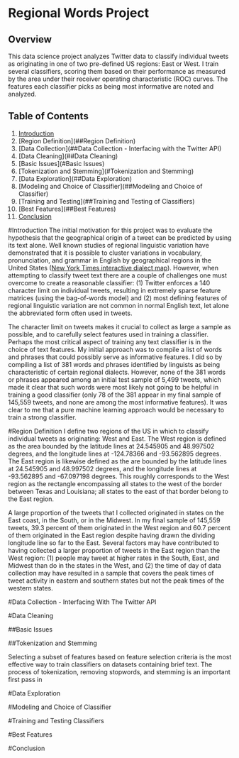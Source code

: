 # Regional Words Project

## Overview
This data science project analyzes Twitter data to classify individual tweets as originating in one of two pre-defined  US regions: East or West. I train several classifiers, scoring them based on their performance as measured by the area under their receiver operating characteristic (ROC) curves. The features each classifier picks as being most informative are noted and analyzed.

## Table of Contents

1. [Introduction](##Introduction)
2. [Region Definition](##Region Definition)
3. [Data Collection](##Data Collection - Interfacing with the Twitter API)
4. [Data Cleaning](##Data Cleaning)
  1. [Basic Issues](#Basic Issues)
  2. [Tokenization and Stemming](#Tokenization and Stemming)
5. [Data Exploration](##Data Exploration)
6. [Modeling and Choice of Classifier](##Modeling and Choice of Classifier)
7. [Training and Testing](##Training and Testing of Classifiers)
8. [Best Features](##Best Features)
9. [Conclusion](##Conclusion)


#Introduction
The initial motivation for this project was to evaluate the hypothesis that the geographical origin of a tweet can be predicted by using its text alone. Well known studies of regional linguistic variation have demonstrated that it is possible to cluster variations in vocabulary, pronunciation, and grammar in English by geographical regions in the United States ([New York Times interactive dialect map](http://www.nytimes.com/interactive/2013/12/20/sunday-review/dialect-quiz-map.html)). However, when attempting to classify tweet text there are a couple of challenges one must overcome to create a reasonable classifier: (1) Twitter enforces a 140 character limit on individual tweets, resulting in extremely sparse feature matrices (using the bag-of-words model) and (2) most defining features of regional linguistic variation are not common in normal English text, let alone the abbreviated form often used in tweets.

The character limit on tweets makes it crucial to collect as large a sample as possible, and to carefully select features used in training a classifier. Perhaps the most critical aspect of training any text classifier is in the choice of text features. My initial approach was to compile a list of words and phrases that could possibly serve as informative features. I did so by compiling a list of 381 words and phrases identified by linguists as being characteristic of certain regional dialects. However, none of the 381 words or phrases appeared among an initial test sample of 5,499 tweets, which made it clear that such words were most likely not going to be helpful in training a good classifier (only 78 of the 381 appear in my final sample of 145,559 tweets, and none are among the most informative features). It was clear to me that a pure machine learning approach would be necessary to train a strong classifier.


#Region Definition
I define two regions of the US in which to classify individual tweets as originating: West and East. The West region is defined as the area bounded by the latitude lines at 24.545905 and 48.997502 degrees, and the longitude lines at -124.78366 and -93.562895 degrees. The East region is likewise defined as the are bounded by the latitude lines at 24.545905 and 48.997502 degrees, and the longitude lines at -93.562895 and -67.097198 degrees. This roughly corresponds to the West region as the rectangle encompassing all states to the west of the border between Texas and Louisiana; all states to the east of that border belong to the East region.

A large proportion of the tweets that I collected originated in states on the East coast, in the South, or in the Midwest. In my final sample of 145,559 tweets, 39.3 percent of them originated in the West region and 60.7 percent of them originated in the East region despite having drawn the dividing longitude line so far to the East. Several factors may have contributed to having collected a larger proportion of tweets in the East region than the West region: (1) people may tweet at higher rates in the South, East, and Midwest than do in the states in the West, and (2) the time of day of data collection may have resulted in a sample that covers the peak times of tweet activity in eastern and southern states but not the peak times of the western states.

#Data Collection - Interfacing With The Twitter API

#Data Cleaning

##Basic Issues

##Tokenization and Stemming

Selecting a subset of features based on feature selection criteria is the most effective way to train classifiers on datasets containing brief text. The process of tokenization, removing stopwords, and stemming is an important first pass in 

#Data Exploration

#Modeling and Choice of Classifier

#Training and Testing Classifiers

#Best Features

#Conclusion
